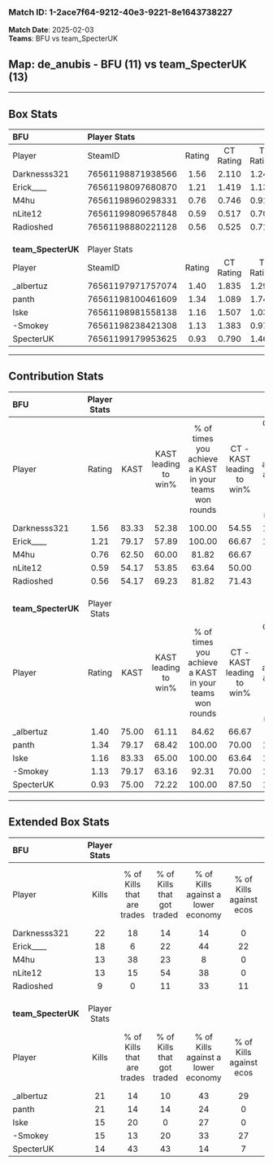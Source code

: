 ### Match ID: 1-2ace7f64-9212-40e3-9221-8e1643738227  
**Match Date**: 2025-02-03  
**Teams**: BFU vs team_SpecterUK  

## **Map**: de_anubis - BFU (11) vs team_SpecterUK (13)  
---  

## Box Stats  

| **BFU**            | Player Stats      |        |           |          |       |       |       |         |        |      |     |
| :- | :- | :-: | :-: | :-: | :-: | :-: | :-: | :-: | :-: | :-: | :-: |
| Player             | SteamID           | Rating | CT Rating | T Rating | KAST  |  ADR  | Kills | Assists | Deaths | K/D  | HS% |
| Darknesss321       | 76561198871938566 |  1.56  |   2.110   |  1.245   | 83.33 | 99.9  |  22   |    5    |   11   | 2.00 | 22  |
| Erick____          | 76561198097680870 |  1.21  |   1.419   |  1.133   | 79.17 | 87.5  |  18   |    9    |   18   | 1.00 | 66  |
| M4hu               | 76561198960298331 |  0.76  |   0.746   |  0.912   | 62.50 | 46.7  |  13   |    0    |   17   | 0.76 | 69  |
| nLite12            | 76561199809657848 |  0.59  |   0.517   |  0.709   | 54.17 | 58.2  |  13   |    3    |   24   | 0.54 | 46  |
| Radioshed          | 76561198880221128 |  0.56  |   0.525   |  0.714   | 54.17 | 49.7  |   9   |    5    |   18   | 0.50 | 44  |
|                    |                   |        |           |          |       |       |       |         |        |      |     |
|                    |                   |        |           |          |       |       |       |         |        |      |     |
|                    |                   |        |           |          |       |       |       |         |        |      |     |
| **team_SpecterUK** | Player Stats      |        |           |          |       |       |       |         |        |      |     |
| Player             | SteamID           | Rating | CT Rating | T Rating | KAST  |  ADR  | Kills | Assists | Deaths | K/D  | HS% |
| _albertuz          | 76561197971757074 |  1.40  |   1.835   |  1.297   | 75.00 | 104.3 |  21   |    8    |   15   | 1.40 | 47  |
| panth              | 76561198100461609 |  1.34  |   1.089   |  1.742   | 79.17 | 98.6  |  21   |    6    |   18   | 1.17 | 61  |
| Iske               | 76561198981558138 |  1.16  |   1.507   |  1.037   | 83.33 | 70.2  |  15   |    3    |   13   | 1.15 | 33  |
| -Smokey            | 76561198238421308 |  1.13  |   1.383   |  0.970   | 79.17 | 74.5  |  15   |    6    |   14   | 1.07 | 40  |
| SpecterUK          | 76561199179953625 |  0.93  |   0.790   |  1.460   | 75.00 | 57.8  |  14   |    3    |   17   | 0.82 | 57  |
---  

## Contribution Stats  

| **BFU**            | Player Stats |       |                      |                                                        |                           |                                                             |                          |                                                            |
| :- | :-: | :-: | :-: | :-: | :-: | :-: | :-: | :-: |
| Player             |    Rating    | KAST  | KAST leading to win% | % of times you achieve a KAST in your teams won rounds | CT - KAST leading to win% | CT - % of times you achieve a KAST in your teams won rounds | T - KAST leading to win% | T - % of times you achieve a KAST in your teams won rounds |
| Darknesss321       |     1.56     | 83.33 |        52.38         |                         100.00                         |           54.55           |                           100.00                            |          50.00           |                           100.00                           |
| Erick____          |     1.21     | 79.17 |        57.89         |                         100.00                         |           66.67           |                           100.00                            |          50.00           |                           100.00                           |
| M4hu               |     0.76     | 62.50 |        60.00         |                         81.82                          |           66.67           |                            66.67                            |          55.56           |                           100.00                           |
| nLite12            |     0.59     | 54.17 |        53.85         |                         63.64                          |           50.00           |                            50.00                            |          57.14           |                           80.00                            |
| Radioshed          |     0.56     | 54.17 |        69.23         |                         81.82                          |           71.43           |                            83.33                            |          66.67           |                           80.00                            |
|                    |              |       |                      |                                                        |                           |                                                             |                          |                                                            |
|                    |              |       |                      |                                                        |                           |                                                             |                          |                                                            |
|                    |              |       |                      |                                                        |                           |                                                             |                          |                                                            |
| **team_SpecterUK** | Player Stats |       |                      |                                                        |                           |                                                             |                          |                                                            |
| Player             |    Rating    | KAST  | KAST leading to win% | % of times you achieve a KAST in your teams won rounds | CT - KAST leading to win% | CT - % of times you achieve a KAST in your teams won rounds | T - KAST leading to win% | T - % of times you achieve a KAST in your teams won rounds |
| _albertuz          |     1.40     | 75.00 |        61.11         |                         84.62                          |           66.67           |                            85.71                            |          55.56           |                           83.33                            |
| panth              |     1.34     | 79.17 |        68.42         |                         100.00                         |           70.00           |                           100.00                            |          66.67           |                           100.00                           |
| Iske               |     1.16     | 83.33 |        65.00         |                         100.00                         |           63.64           |                           100.00                            |          66.67           |                           100.00                           |
| -Smokey            |     1.13     | 79.17 |        63.16         |                         92.31                          |           70.00           |                           100.00                            |          55.56           |                           83.33                            |
| SpecterUK          |     0.93     | 75.00 |        72.22         |                         100.00                         |           87.50           |                           100.00                            |          60.00           |                           100.00                           |
---  

## Extended Box Stats  

| **BFU**            | Player Stats |                            |                            |                                    |                         |                              |                                 |        |                             |                                     |                          |                               |                            |
| :- | :-: | :-: | :-: | :-: | :-: | :-: | :-: | :-: | :-: | :-: | :-: | :-: | :-: |
| Player             |    Kills     | % of Kills that are trades | % of Kills that got traded | % of Kills against a lower economy | % of Kills against ecos | % of Kills that are flawless | % of Kills that are close duels | Deaths | % of Deaths that get traded | % of Deaths against a lower economy | % of Deaths against ecos | % of Deaths that are flawless | % of Deaths that are close |
| Darknesss321       |      22      |             18             |             14             |                 14                 |            0            |              68              |                5                |   11   |             36              |                  0                  |            0             |              73               |             0              |
| Erick____          |      18      |             6              |             22             |                 44                 |           22            |              61              |                6                |   18   |             17              |                 17                  |            0             |              44               |             17             |
| M4hu               |      13      |             38             |             23             |                 8                  |            0            |              69              |               15                |   17   |             18              |                 18                  |            6             |              76               |             0              |
| nLite12            |      13      |             15             |             54             |                 38                 |            0            |              62              |                0                |   24   |              4              |                 21                  |            4             |              75               |             0              |
| Radioshed          |      9       |             0              |             11             |                 33                 |           11            |              89              |                0                |   18   |             11              |                 11                  |            0             |              56               |             6              |
|                    |              |                            |                            |                                    |                         |                              |                                 |        |                             |                                     |                          |                               |                            |
|                    |              |                            |                            |                                    |                         |                              |                                 |        |                             |                                     |                          |                               |                            |
|                    |              |                            |                            |                                    |                         |                              |                                 |        |                             |                                     |                          |                               |                            |
| **team_SpecterUK** | Player Stats |                            |                            |                                    |                         |                              |                                 |        |                             |                                     |                          |                               |                            |
| Player             |    Kills     | % of Kills that are trades | % of Kills that got traded | % of Kills against a lower economy | % of Kills against ecos | % of Kills that are flawless | % of Kills that are close duels | Deaths | % of Deaths that get traded | % of Deaths against a lower economy | % of Deaths against ecos | % of Deaths that are flawless | % of Deaths that are close |
| _albertuz          |      21      |             14             |             10             |                 43                 |           29            |              71              |                0                |   15   |             27              |                 13                  |            7             |              80               |             0              |
| panth              |      21      |             14             |             14             |                 24                 |            0            |              43              |               10                |   18   |             22              |                 17                  |            0             |              61               |             6              |
| Iske               |      15      |             20             |             0              |                 27                 |            0            |              87              |                0                |   13   |             38              |                  8                  |            0             |              69               |             8              |
| -Smokey            |      15      |             13             |             20             |                 33                 |           27            |              67              |               13                |   14   |             14              |                  0                  |            0             |              64               |             14             |
| SpecterUK          |      14      |             43             |             43             |                 14                 |            7            |              79              |                0                |   17   |             24              |                  6                  |            6             |              71               |             0              |
